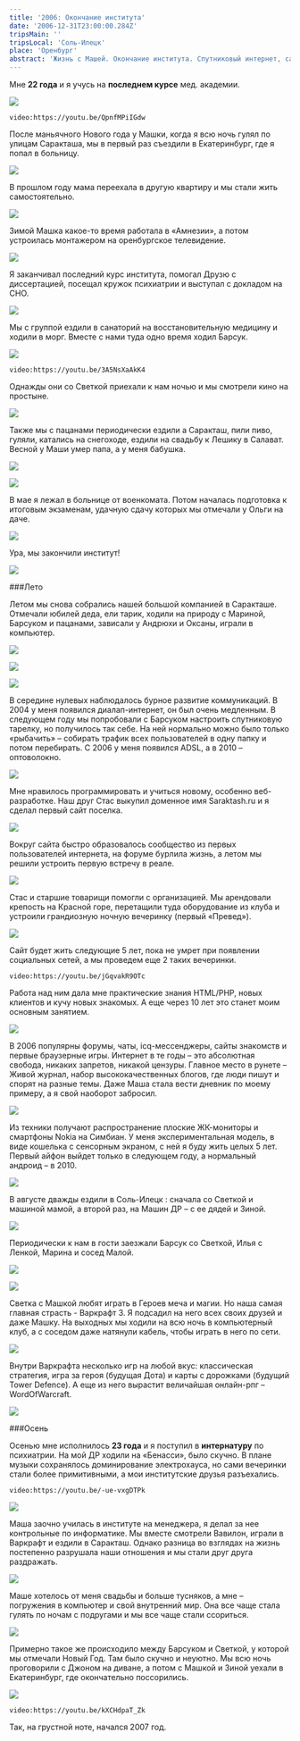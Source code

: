 ```yaml
---
title: '2006: Окончание института'
date: '2006-12-31T23:00:00.284Z'
tripsMain: ''
tripsLocal: 'Соль-Илецк'
place: 'Оренбург'
abstract: 'Жизнь с Машей. Окончание института. Спутниковый интернет, сайт Саракташа и первый «Превед».'
---
```


Мне **22 года** и я учусь на **последнем курсе** мед. академии.

![](m/2006-01-4.jpg)

`video:https://youtu.be/QpnfMPiIGdw`

После маньячного Нового года у Машки, когда я всю ночь гулял по улицам Саракташа, 
мы в первый раз съездили в Екатеринбург, где я попал в больницу. 

![](m/2006-01-6.jpg)

В прошлом году мама переехала в другую квартиру и мы стали жить самостоятельно. 

![](m/2006-02-100.jpg)

Зимой Машка какое-то время работала в «Амнезии», а потом устроилась монтажером на оренбургское телевидение. 

![](m/2006-02-005-v.jpg)

Я заканчивал последний курс института, помогал Друзю с диссертацией, посещал кружок психиатрии и выступал с докладом на СНО. 

![](m/2006-02-orgma-05.jpg)

Мы с группой ездили в санаторий на восстановительную медицину и ходили в морг. Вместе с нами туда одно время ходил Барсук.

![](m/2006-02-orgma-10.jpg)

`video:https://youtu.be/3A5NsXaAkK4`

Однажды они со Светкой приехали к нам ночью и мы смотрели кино на простыне. 

![](m/2006-02-001.jpg)

Также мы с пацанами периодически ездили а Саракташ, пили пиво, гуляли, катались на снегоходе, ездили на свадьбу к Лешику в Салават. Весной у Маши умер папа, а у меня бабушка.

![](m/2006-02-011.jpg)

![](m/2006-02-009.jpg)

В мае я лежал в больнице от военкомата. Потом началась подготовка к итоговым экзаменам, удачную сдачу которых мы отмечали у Ольги на даче. 

![](m/2006-03-007.jpg)

Ура, мы закончили институт!

![](m/2006-03-009.jpg)

###Лето

Летом мы снова собрались нашей большой компанией в Саракташе. Отмечали юбилей деда, ели тарик, ходили на природу с Мариной, Барсуком и пацанами, зависали у Андрюхи и Оксаны, играли в компьютер.

![](m/2006-03-013.jpg)

![](m/2006-03-006.jpg)

![](m/2006-03-022.jpg)

В середине нулевых наблюдалось бурное развитие коммуникаций. В 2004 у меня появился диалап-интернет, он был очень медленным. В следующем году мы попробовали с Барсуком настроить спутниковую тарелку, но получилось так себе. На ней нормально можно было только «рыбачить» – собирать трафик всех пользователей в одну папку и потом перебирать. С 2006 у меня появился ADSL, а в 2010 – оптоволокно.

![](dop/desktop2006.jpg)

Мне нравилось программировать и учиться новому, особенно веб-разработке. Наш друг Стас выкупил доменное имя Saraktash.ru и я сделал первый сайт поселка. 

![](m/saraktash.ru2005.jpg)

Вокруг сайта быстро образовалось сообщество из первых пользователей интернета, на форуме бурлила жизнь, а летом мы решили устроить первую встречу в реале.

![](m/2006-03-001.jpg)

Стас и старшие товарищи помогли с организацией. Мы арендовали крепость на Красной горе, перетащили туда оборудование из клуба и устроили грандиозную ночную вечеринку (первый «Превед»). 

![](m/2006-03-005.jpg)

Сайт будет жить следующие 5 лет, пока не умрет при появлении социальных сетей, а мы проведем еще 2 таких вечеринки. 

`video:https://youtu.be/jGqvakR9OTc`

Работа над ним дала мне практические знания HTML/PHP, новых клиентов и кучу новых знакомых. А еще через 10 лет это станет моим основным занятием.

![](m/2006-03-003.jpg)

В 2006 популярны форумы, чаты, icq-мессенджеры, сайты знакомств и первые браузерные игры. Интернет в те годы – это абсолютная свобода, никаких запретов, никакой цензуры. Главное место в рунете – Живой журнал, набор высококачественных блогов, где люди пишут и спорят на разные темы. Даже Маша стала вести дневник по моему примеру, а я свой наоборот забросил.

![](m/2006-03-021-.jpg)

Из техники получают распространение плоские ЖК-мониторы и смартфоны Nokia на Симбиан. У меня экспериментальная модель, в виде кошелька с сенсорным экраном, с ней я буду жить целых 5 лет. Первый айфон выйдет только в следующем году, а нормальный андроид – в 2010. 

![](dop/nokia7710.jpg)

В августе дважды ездили в Соль-Илецк : сначала со Светкой и машиной мамой, а второй раз, на Машин ДР – с ее дядей и Зиной. 

![](m/2006-03-017.jpg)

Периодически к нам в гости заезжали Барсук со Светкой, Илья с Ленкой, Марина и сосед Малой.

![](m/2006-03-015.jpg)

![](m/2006-03-018.jpg)

Светка с Машкой любят играть в Героев меча и магии. Но наша самая главная страсть - Варкрафт 3. Я подсадил на него всех своих друзей и даже Машку. На выходных мы ходили на всю ночь в компьютерный клуб, а с соседом даже натянули кабель, чтобы играть в него по сети.  

![](dop/war3.jpg)

Внутри Варкрафта несколько игр на любой вкус: классическая стратегия, игра за героя (будущая Дота) и карты с дорожками (будущий Tower Defence). А еще из него вырастит величайшая онлайн-рпг – WordOfWarcraft.

![](dop/war3-2.jpg)

###Осень

Осенью мне исполнилось **23 года** и я поступил в **интернатуру** по психиатрии. На мой ДР ходили на «Бенасси», было скучно. В плане музыки сохранялось доминирование электрохауса, но сами вечеринки стали более примитивными, а мои институтские друзья разъехались. 

`video:https://youtu.be/-ue-vxgDTPk`

![](m/2006-04-002.jpg)


Маша заочно училась в институте на менеджера, я делал за нее контрольные по информатике. Мы вместе смотрели Вавилон, играли в Варкрафт и ездили в Саракташ. Однако разница во взглядах на жизнь постепенно разрушала наши отношения и мы стали друг друга раздражать.

![](m/2006-04-003.jpg)


Маше хотелось от меня свадьбы и больше тусняков, а мне – погружения в компьютер и свой внутренний мир. Она все чаще стала гулять по ночам с подругами и мы все чаще стали ссориться. 

![](m/2006-04-005.JPG)

Примерно такое же происходило между Барсуком и Светкой, у которой мы отмечали Новый Год. Там было скучно и неуютно. Мы всю ночь проговорили с Джоном на диване, а потом с Машкой и Зиной уехали в Екатеринбург, где окончательно поссорились.

![](m/2006-04-006.JPG)

`video:https://youtu.be/kXCHdpaT_Zk`

Так, на грустной ноте, начался 2007 год.
